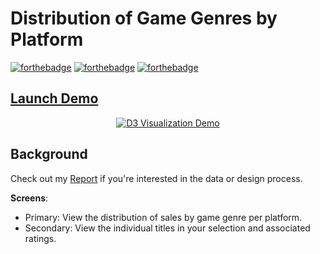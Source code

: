 
# Distribution of Game Genres by Platform 
[![forthebadge](https://forthebadge.com/images/badges/made-with-JavaScript.svg)](./common/js/index.js) [![forthebadge](https://forthebadge.com/images/badges/uses-css.svg)](./common/css/style.css) [![forthebadge](https://forthebadge.com/images/badges/uses-html.svg)](./common/index.html)

## [Launch Demo](https://sukhjot-sekhon.github.io/Interactive-D3.js-Visualization/) 

<p align="center"><a href="https://sukhjot-sekhon.github.io/GridFinder">
  <img src="https://github.com/sukhjot-sekhon/Public/blob/master/resources/D3Visualization_demo.gif" alt="D3 Visualization Demo"/>
</a></p>

## Background
Check out my [Report](./Report.pdf) if you're interested in the data or design process.

__Screens__:
* Primary: View the distribution of sales by game genre per platform.
* Secondary: View the individual titles in your selection and associated ratings.
